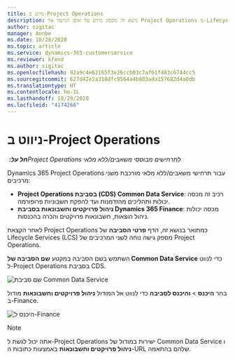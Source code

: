 ```yaml
---
title: ניווט ב-Project Operations
description: נושא זה מספק מידע על אופן הגישה אל Project Operations מ-Lifecycle Services.
author: sigitac
manager: Annbe
ms.date: 10/28/2020
ms.topic: article
ms.service: dynamics-365-customerservice
ms.reviewer: kfend
ms.author: sigitac
ms.openlocfilehash: 92a9c4e62165f3e26ccb03c7af61f483c6744cc5
ms.sourcegitcommit: 627d42e2a318dfc9564a4b803ada157682d4a0db
ms.translationtype: HT
ms.contentlocale: he-IL
ms.lasthandoff: 10/29/2020
ms.locfileid: "4174266"
---
```

# <a name="navigate-project-operations"></a>ניווט ב-Project Operations

_**חל על:** ‏Project Operations לתרחישים מבוססי משאבים/ללא מלאי_

Dynamics 365 Project Operations עבור תרחישי משאבים/ללא מלאי מורכבת משני מרכיבים: 

 - **Project Operations בסביבת (CDS) Common Data Service**: רכיב זה מכסה יכולות ותהליכים מהזדמנות ועד להפקת חשבוניות פרופורמה. 
 - **ניהול פרויקטים וחשבונאות בסביבת Dynamics 365 Finance**: מכסה יכולות ניהול הוצאות, חשבונאות פרויקטים והכרה בהכנסות. 

לאחר הקצאת Project Operations כמתואר בנושא זה, הדף **פרטי הסביבה** ‏של Lifecycle Services‏ (LCS) מספק גישה נוחה לשני המרכיבים של Project Operations.  

השתמש בשם הסביבה במקטע **שם הסביבה של Common Data Service** כדי לנווט ל-Project Operations בסביבת CDS. 

  ![שם סביבת Common Data Service](./media/environment-name.PNG)

בחר **היכנס** > **והיכנס לסביבה** כדי לנווט אל המודול **ניהול פרויקטים וחשבונאות** מודול ב-Finance.  

   ![היכנס ל-Finance](./media/environment-login.PNG)

> [!NOTE]
> אתה יכול לגשת ל-Project Operations ישירות במודול של Common Data Service ו **ניהול פרויקטים וחשבונאות** באמצעות כתובות ה-URL שלהם בהתאמה. 
